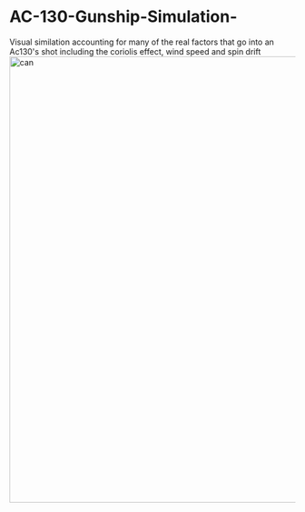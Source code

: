 # AC-130-Gunship-Simulation-
Visual similation accounting for many of the real factors that go into an Ac130's shot including the coriolis effect, wind speed and spin drift
<img width="785" alt="can" src="https://github.com/user-attachments/assets/81aebcb5-247d-4ba6-8a3f-3f7f87850874" />

